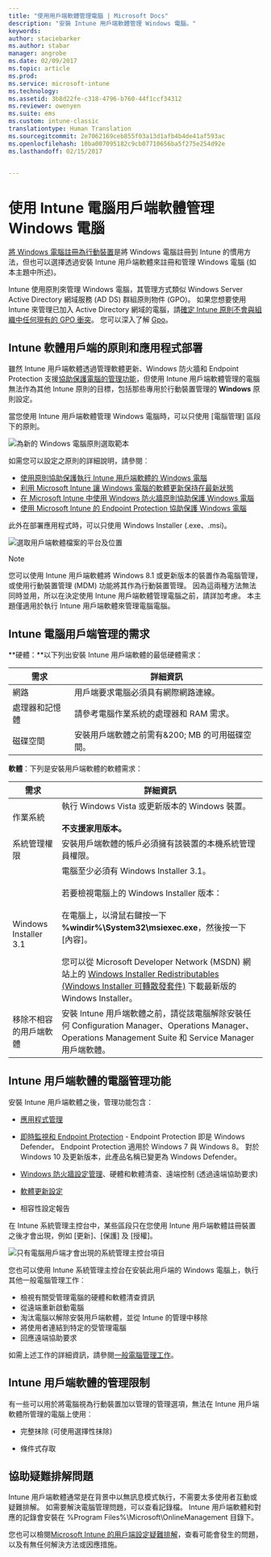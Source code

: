 ```yaml
---
title: "使用用戶端軟體管理電腦 | Microsoft Docs"
description: "安裝 Intune 用戶端軟體管理 Windows 電腦。"
keywords: 
author: staciebarker
ms.author: stabar
manager: angrobe
ms.date: 02/09/2017
ms.topic: article
ms.prod: 
ms.service: microsoft-intune
ms.technology: 
ms.assetid: 3b8d22fe-c318-4796-b760-44f1ccf34312
ms.reviewer: owenyen
ms.suite: ems
ms.custom: intune-classic
translationtype: Human Translation
ms.sourcegitcommit: 2e7062169ceb855f03a13d1afb4b4de41af593ac
ms.openlocfilehash: 10ba007095182c9cb07710656ba5f275e254d92e
ms.lasthandoff: 02/15/2017


---
```


# <a name="manage-windows-pcs-with-intune-pc-client-software"></a>使用 Intune 電腦用戶端軟體管理 Windows 電腦
[將 Windows 電腦註冊為行動裝置](set-up-windows-device-management-with-microsoft-intune.md)是將 Windows 電腦註冊到 Intune 的慣用方法，但也可以選擇透過安裝 Intune 用戶端軟體來註冊和管理 Windows 電腦 (如本主題中所述)。

Intune 使用原則來管理 Windows 電腦，其管理方式類似 Windows Server Active Directory 網域服務 (AD DS) 群組原則物件 (GPO)。 如果您想要使用 Intune 來管理已加入 Active Directory 網域的電腦，請[確定 Intune 原則不會與組織中任何現有的 GPO 衝突](resolve-gpo-and-microsoft-intune-policy-conflicts.md)。 您可以深入了解 [Gpo](https://technet.microsoft.com/library/hh147307.aspx)。

## <a name="policies-and-app-deployments-for-the-intune-software-client"></a>Intune 軟體用戶端的原則和應用程式部署

雖然 Intune 用戶端軟體透過管理軟體更新、Windows 防火牆和 Endpoint Protection 支援[協助保護電腦的管理功能](policies-to-protect-windows-pcs-in-microsoft-intune.md)，但使用 Intune 用戶端軟體管理的電腦無法作為其他 Intune 原則的目標，包括那些專用於行動裝置管理的 **Windows** 原則設定。 

當您使用 Intune 用戶端軟體管理 Windows 電腦時，可以只使用 [電腦管理] 區段下的原則。

  ![為新的 Windows 電腦原則選取範本](../media/select-template-for-pc-policy.png)

如需您可以設定之原則的詳細說明，請參閱︰

- [使用原則協助保護執行 Intune 用戶端軟體的 Windows 電腦](https://docs.microsoft.com/intune/deploy-use/policies-to-protect-windows-pcs-in-microsoft-intune)
- [利用 Microsoft Intune 讓 Windows 電腦的軟體更新保持在最新狀態](https://docs.microsoft.com/intune/deploy-use/keep-windows-pcs-up-to-date-with-software-updates-in-microsoft-intune)
- [在 Microsoft Intune 中使用 Windows 防火牆原則協助保護 Windows 電腦](https://docs.microsoft.com/intune/deploy-use/help-protect-windows-pcs-using-windows-firewall-policies-in-microsoft-intune)
- [使用 Microsoft Intune 的 Endpoint Protection 協助保護 Windows 電腦](https://docs.microsoft.com/intune/deploy-use/help-secure-windows-pcs-with-endpoint-protection-for-microsoft-intune)

此外在部署應用程式時，可以只使用 Windows Installer (.exe、.msi)。

  ![選取用戶端軟體檔案的平台及位置](../media/select-platform-of-software-files-for-pc-agent.png)

> [!NOTE]
> 您可以使用 Intune 用戶端軟體將 Windows 8.1 或更新版本的裝置作為電腦管理，或使用行動裝置管理 (MDM) 功能將其作為行動裝置管理。 因為這兩種方法無法同時並用，所以在決定使用 Intune 用戶端軟體管理電腦之前，請詳加考慮。 本主題僅適用於執行 Intune 用戶端軟體來管理電腦電腦。

## <a name="requirements-for-intune-pc-client-management"></a>Intune 電腦用戶端管理的需求

**硬體：**以下列出安裝 Intune 用戶端軟體的最低硬體需求：

|需求|詳細資訊|
|---------------|--------------------|
|網路|用戶端要求電腦必須具有網際網路連線。|
|處理器和記憶體|請參考電腦作業系統的處理器和 RAM 需求。|
|磁碟空間|安裝用戶端軟體之前需有&200; MB 的可用磁碟空間。|

**軟體**：下列是安裝用戶端軟體的軟體需求：

|需求|詳細資訊|
|---------------|--------------------|
|作業系統 | 執行 Windows Vista 或更新版本的 Windows 裝置。 </br></br>**不支援家用版本。**|
|系統管理權限|安裝用戶端軟體的帳戶必須擁有該裝置的本機系統管理員權限。|
|Windows Installer 3.1|電腦至少必須有 Windows Installer 3.1。<br /><br />若要檢視電腦上的 Windows Installer 版本：<br /><br />  在電腦上，以滑鼠右鍵按一下 **%windir%\System32\msiexec.exe**，然後按一下 [內容]。<br /><br />您可以從 Microsoft Developer Network (MSDN) 網站上的 [Windows Installer Redistributables (Windows Installer 可轉散發套件)](http://go.microsoft.com/fwlink/?LinkID=234258) 下載最新版的 Windows Installer。|
|移除不相容的用戶端軟體|安裝 Intune 用戶端軟體之前，請從該電腦解除安裝任何 Configuration Manager、Operations Manager、Operations Management Suite 和 Service Manager 用戶端軟體。|

## <a name="computer-management-capabilities-with-the-intune-client-software"></a>Intune 用戶端軟體的電腦管理功能

安裝 Intune 用戶端軟體之後，管理功能包含： 

- [應用程式管理](deploy-apps-in-microsoft-intune.md)

- [即時監視和 Endpoint Protection](help-secure-windows-pcs-with-endpoint-protection-for-microsoft-intune.md) - Endpoint Protection 即是 Windows Defender。 Endpoint Protection 適用於 Windows 7 與 Windows 8。 對於 Windows 10 及更新版本，此產品名稱已變更為 Windows Defender。

- [Windows 防火牆設定管理](help-protect-windows-pcs-using-windows-firewall-policies-in-microsoft-intune.md)、硬體和軟體清查、遠端控制 (透過遠端協助要求)

- [軟體更新設定](keep-windows-pcs-up-to-date-with-software-updates-in-microsoft-intune.md)

- 相容性設定報告

在 Intune 系統管理主控台中，某些區段只在您使用 Intune 用戶端軟體註冊裝置之後才會出現，例如 [更新]、[保護] 及 [授權]。

  ![只有電腦用戶端才會出現的系統管理主控台項目](../media/admin-console-settings-only-for-pc-agent.png)

您也可以使用 Intune 系統管理主控台在安裝此用戶端的 Windows 電腦上，執行其他一般電腦管理工作︰

-   檢視有關受管理電腦的硬體和軟體清查資訊
-   從遠端重新啟動電腦
-   淘汰電腦以解除安裝用戶端軟體，並從 Intune 的管理中移除
-   將使用者連結到特定的受管理電腦
-   回應遠端協助要求

如需上述工作的詳細資訊，請參閱[一般電腦管理工作](common-windows-pc-management-tasks-with-the-microsoft-intune-computer-client.md)。

## <a name="management-limitations-of-the-intune-client-software"></a>Intune 用戶端軟體的管理限制

有一些可以用於將電腦視為行動裝置加以管理的管理選項，無法在 Intune 用戶端軟體所管理的電腦上使用︰

-   完整抹除 (可使用選擇性抹除)

-   條件式存取

## <a name="help-with-troubleshooting"></a>協助疑難排解問題

Intune 用戶端軟體通常是在背景中以無訊息模式執行，不需要太多使用者互動或疑難排解。 如需要解決電腦管理問題，可以查看記錄檔。 Intune 用戶端軟體和對應的記錄會安裝在 %Program Files%\Microsoft\OnlineManagement 目錄下。

您也可以檢閱[Microsoft Intune 的用戶端設定疑難排解](/intune/troubleshoot/troubleshoot-client-setup-in-microsoft-intune)，查看可能會發生的問題，以及有無任何解決方法或因應措施。

